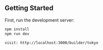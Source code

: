 ## Getting Started

First, run the development server:

```bash
npm install
npm run dev

visit: http://localhost:3000/builder/tokyo
```
